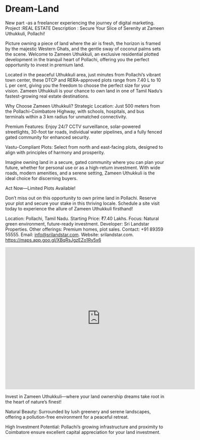 # Dream-Land
New part -as a freelancer experiencing the journey of digital marketing.
Project :REAL ESTATE
Description :
Secure Your Slice of Serenity at Zameen Uthukkuli, Pollachi!

Picture owning a piece of land where the air is fresh, the horizon is framed by the majestic Western Ghats, and the gentle sway of coconut palms sets the scene. Welcome to Zameen Uthukkuli, an exclusive residential plotted development in the tranquil heart of Pollachi, offering you the perfect opportunity to invest in premium land.

Located in the peaceful Uthukkuli area, just minutes from Pollachi’s vibrant town center, these DTCP and RERA-approved plots range from 7.40 L to 10 L per cent, giving you the freedom to choose the perfect size for your vision. Zameen Uthukkuli is your chance to own land in one of Tamil Nadu’s fastest-growing real estate destinations.

Why Choose Zameen Uthukkuli?
Strategic Location: Just 500 meters from the Pollachi-Coimbatore Highway, with schools, hospitals, and bus terminals within a 3 km radius for unmatched connectivity.



Premium Features: Enjoy 24/7 CCTV surveillance, solar-powered streetlights, 30-foot tar roads, individual water pipelines, and a fully fenced gated community for enhanced security.



Vastu-Compliant Plots: Select from north and east-facing plots, designed to align with principles of harmony and prosperity.

Imagine owning land in a secure, gated community where you can plan your future, whether for personal use or as a high-return investment. With wide roads, modern amenities, and a serene setting, Zameen Uthukkuli is the ideal choice for discerning buyers.

Act Now—Limited Plots Available!

Don’t miss out on this opportunity to own prime land in Pollachi. Reserve your plot and secure your stake in this thriving locale. Schedule a site visit today to experience the allure of Zameen Uthukkuli firsthand!

Location: Pollachi, Tamil Nadu.
Starting Price: ₹7.40 Lakhs.
Focus: Natural green environment, future-ready investment.
Developer: Sri Landstar Properties.
Other offerings: Premium homes, plot sales.
Contact: +91 89359 55555.
Email: info@srilandstar.com.
Website: srilandstar.com. 
https://maps.app.goo.gl/XBqRsJgzEZo1Ry5x6

<iframe src="https://www.google.com/maps/embed?pb=!1m18!1m12!1m3!1d10089.770560018966!2d76.97240145499572!3d10.664806219144486!2m3!1f0!2f0!3f0!3m2!1i1024!2i768!4f13.1!3m3!1m2!1s0x3ba8390053dd22f7%3A0xf42d21d069eb0d04!2sDream%20Town%20Powered%20By%20Sri%20Landstar%20Properties!5e0!3m2!1sen!2sin!4v1752490046691!5m2!1sen!2sin" width="600" height="450" style="border:0;" allowfullscreen="" loading="lazy" referrerpolicy="no-referrer-when-downgrade"></iframe>


Invest in Zameen Uthukkuli—where your land ownership dreams take root in the heart of nature’s finest!



Natural Beauty: Surrounded by lush greenery and serene landscapes, offering a pollution-free environment for a peaceful retreat.



High Investment Potential: Pollachi’s growing infrastructure and proximity to Coimbatore ensure excellent capital appreciation for your land investment.
